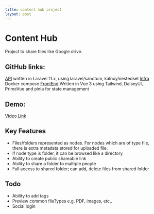 ```yaml
---
title: content hub project
layout: post
---
```


# Content Hub

Project to share files like Google drive.

## GitHub links:

[API](https://github.com/vishwakarma09/content_hub_api) written in Laravel 11.x, using laravel/sanctum, kalnoy/nestedset
[Infra](https://github.com/vishwakarma09/content_hub_infra) Docker compose
[FrontEnd](https://github.com/vishwakarma09/content_hub_frontend) Written in Vue 3 using Tailwind, DaiseyUI, PrimeVue and pinia for state management

## Demo:
[Video Link](https://drive.google.com/file/d/1WW8f302xrRK1iFyM8DrAcW6VWQ5IMyc2/view)

## Key Features
- Files/folders represented as nodes. For nodes which are of type file, there is extra metadata stored for uploaded file.
- If node type is folder, it can be browsed like a directory
- Ability to create public shareable link
- Ability to share a folder to multiple people
- Full access to shared folder; can add, delete files from shared folder

## Todo
- Ability to add tags
- Preview common fileTypes e.g. PDF, images, etc,.
- Social login
